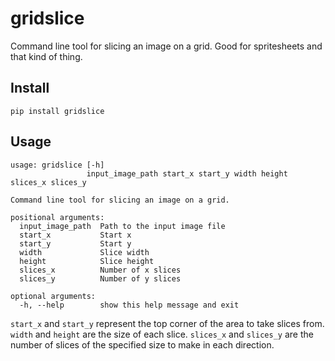 # gridslice
Command line tool for slicing an image on a grid. Good for spritesheets and that kind of thing.

## Install
`pip install gridslice`

## Usage
```
usage: gridslice [-h]
                 input_image_path start_x start_y width height slices_x slices_y

Command line tool for slicing an image on a grid.

positional arguments:
  input_image_path  Path to the input image file
  start_x           Start x
  start_y           Start y
  width             Slice width
  height            Slice height
  slices_x          Number of x slices
  slices_y          Number of y slices

optional arguments:
  -h, --help        show this help message and exit
```

`start_x` and `start_y` represent the top corner of the area to take slices from. `width` and `height` are the size of each slice. `slices_x` and `slices_y` are the number of slices of the specified size to make in each direction.
